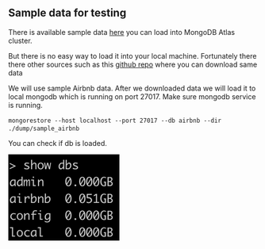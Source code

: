 ## Sample data for testing


There is available sample data [here](https://docs.atlas.mongodb.com/sample-data/available-sample-datasets/) you can load into MongoDB Atlas cluster.

But there is no easy way to load it into your local machine. Fortunately there there other sources such as this [github repo](https://github.com/huynhsamha/quick-mongo-atlas-datasets) where you can download same data

We will use sample Airbnb data. After we downloaded data we will load it to local mongodb which is running on port 27017. Make sure mongodb service is running.

```console
mongorestore --host localhost --port 27017 --db airbnb --dir ./dump/sample_airbnb
```
You can check if db is loaded.

![show dbs](../imgs/mongo_show_dbs.png)


